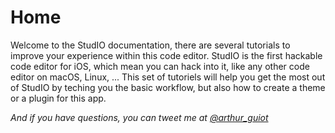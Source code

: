 #  Home

Welcome to the StudIO documentation, there are several tutorials to improve your experience within this code editor. StudIO is the first hackable code editor for iOS, which mean you can hack into it, like any other code editor on macOS, Linux, ... This set of tutoriels will help you get the most out of StudIO by teching you the basic workflow, but also how to create a theme or a plugin for this app.

*And if you have questions, you can tweet me at [@arthur_guiot](https://twitter.com/arthur_guiot)*

